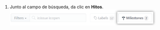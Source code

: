 1. Junto al campo de búsqueda, da clic en **Hitos**. ![Botón de propuestas del hito](/assets/images/help/issues/issues_milestone_button.png)
